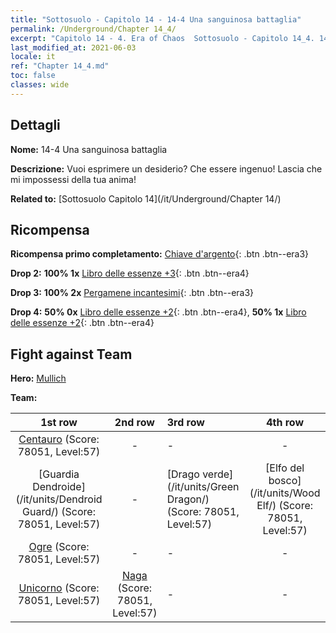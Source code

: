 ```yaml
---
title: "Sottosuolo - Capitolo 14 - 14-4 Una sanguinosa battaglia"
permalink: /Underground/Chapter 14_4/
excerpt: "Capitolo 14 - 4. Era of Chaos  Sottosuolo - Capitolo 14_4. 14-4 Una sanguinosa battaglia"
last_modified_at: 2021-06-03
locale: it
ref: "Chapter 14_4.md"
toc: false
classes: wide
---
```


## Dettagli

 **Nome:** 14-4 Una sanguinosa battaglia

 **Descrizione:** Vuoi esprimere un desiderio? Che essere ingenuo! Lascia che mi impossessi della tua anima!

 **Related to:** [Sottosuolo Capitolo 14](/it/Underground/Chapter 14/)

## Ricompensa

 **Ricompensa primo completamento:** [Chiave d'argento](/ItemsIT/con_693/){: .btn .btn--era3}

 **Drop 2:** **100% 1x** [Libro delle essenze +3](/ItemsIT/mat_60/){: .btn .btn--era4}

 **Drop 3:** **100% 2x** [Pergamene incantesimi](/ItemsIT/con_694/){: .btn .btn--era3}

 **Drop 4:** **50% 0x** [Libro delle essenze +2](/ItemsIT/mat_53/){: .btn .btn--era4}, **50% 1x** [Libro delle essenze +2](/ItemsIT/mat_53/){: .btn .btn--era4}


## Fight against Team
 **Hero:** [Mullich](/it/heroes/Mullich/)

 **Team:**


  | 1st row | 2nd row | 3rd row | 4th row |
  |:----:|:----:|:----|:----:|
  | [Centauro](/it/units/Centaur/) (Score: 78051, Level:57)  | - | - | - |
  | [Guardia Dendroide](/it/units/Dendroid Guard/) (Score: 78051, Level:57)  | - | [Drago verde](/it/units/Green Dragon/) (Score: 78051, Level:57)  | [Elfo del bosco](/it/units/Wood Elf/) (Score: 78051, Level:57)  |
  | [Ogre](/it/units/Ogre/) (Score: 78051, Level:57)  | - | - | - |
  | [Unicorno](/it/units/Unicorn/) (Score: 78051, Level:57)  | [Naga](/it/units/Naga/) (Score: 78051, Level:57)  | - | - |


